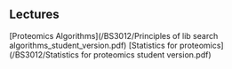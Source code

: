 ## Lectures
[Proteomics Algorithms](/BS3012/Principles of lib search algorithms_student_version.pdf)
[Statistics for proteomics](/BS3012/Statistics for proteomics student version.pdf)
